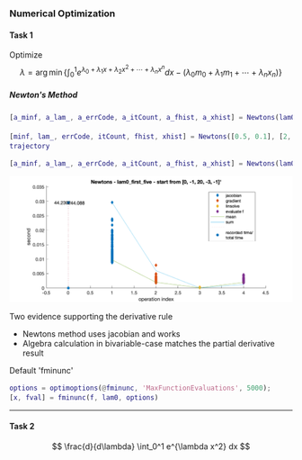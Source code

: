 ### Numerical Optimization

#### Task 1
Optimize
$$
\lambda = \arg\min\left \{ \int_0^1 e^{\lambda_0+\lambda_1x+\lambda_2x^2+\cdots +\lambda_n x^n}dx-(\lambda_0m_0+\lambda_1m_1+\cdots+\lambda_nx_n)\right\}
$$

##### Newton's Method
```MATLAB
[a_minf, a_lam_, a_errCode, a_itCount, a_fhist, a_xhist] = Newtons(lam0_true_5, [3, 1, 2, 3, -1], 0.0001, 200);

[minf, lam_, errCode, itCount, fhist, xhist] = Newtons([0.5, 0.1], [2, 2], 0.0001, 100);  
trajectory  
```

```MATLAB
[a_minf, a_lam_, a_errCode, a_itCount, a_fhist, a_xhist] = Newtons(lam0_true_5, [0, -1, 20, -3, -1], 0.0001, 1000);
```
![](newton_time.png)

Two evidence supporting the derivative rule
- Newtons method uses jacobian and works
- Algebra calculation in bivariable-case matches the partial derivative result

Default 'fminunc'  
```MATLAB
options = optimoptions(@fminunc, 'MaxFunctionEvaluations', 5000);
[x, fval] = fminunc(f, lam0, options)  
```


***

#### Task 2

$$
\frac{d}{d\lambda} \int_0^1 e^{\lambda x^2} dx
$$
